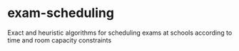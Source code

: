 # exam-scheduling
Exact and heuristic algorithms for scheduling exams at schools according to time and room capacity constraints
